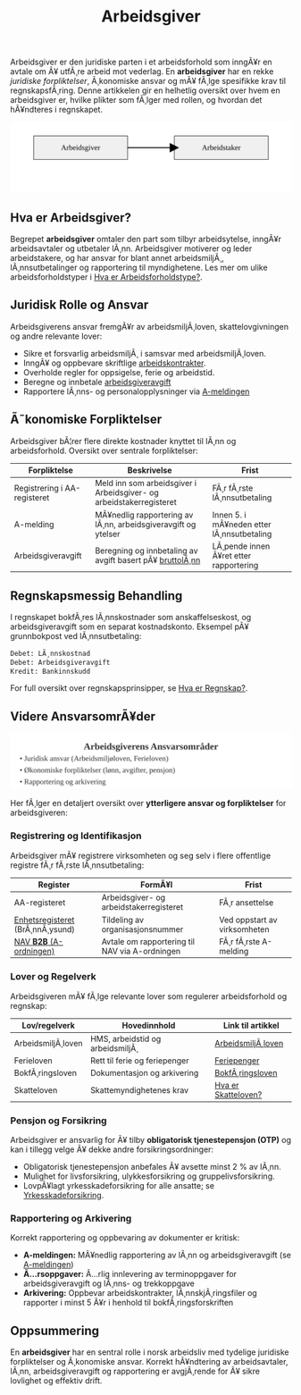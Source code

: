 ﻿---
title: "Arbeidsgiver"
meta_title: "Arbeidsgiver"
meta_description: 'Arbeidsgiver er den juridiske parten i et arbeidsforhold som inngÃ¥r en avtale om Ã¥ utfÃ¸re arbeid mot vederlag. En **arbeidsgiver** har en rekke *juridiske fo...'
slug: arbeidsgiver
type: blog
layout: pages/single
---

Arbeidsgiver er den juridiske parten i et arbeidsforhold som inngÃ¥r en avtale om Ã¥ utfÃ¸re arbeid mot vederlag. En **arbeidsgiver** har en rekke *juridiske forpliktelser*, Ã¸konomiske ansvar og mÃ¥ fÃ¸lge spesifikke krav til regnskapsfÃ¸ring. Denne artikkelen gir en helhetlig oversikt over hvem en arbeidsgiver er, hvilke plikter som fÃ¸lger med rollen, og hvordan det hÃ¥ndteres i regnskapet.

![Arbeidsgiver Roller](arbeidsgiver-roller.svg)

## Hva er Arbeidsgiver?

Begrepet **arbeidsgiver** omtaler den part som tilbyr arbeidsytelse, inngÃ¥r arbeidsavtaler og utbetaler lÃ¸nn. Arbeidsgiver motiverer og leder arbeidstakere, og har ansvar for blant annet arbeidsmiljÃ¸, lÃ¸nnsutbetalinger og rapportering til myndighetene. Les mer om ulike arbeidsforholdstyper i [Hva er Arbeidsforholdstype?](/blogs/regnskap/hva-er-arbeidsforholdstype "Hva er Arbeidsforholdstype?").

## Juridisk Rolle og Ansvar

Arbeidsgiverens ansvar fremgÃ¥r av arbeidsmiljÃ¸loven, skattelovgivningen og andre relevante lover:

* Sikre et forsvarlig arbeidsmiljÃ¸ i samsvar med arbeidsmiljÃ¸loven.
* InngÃ¥ og oppbevare skriftlige [arbeidskontrakter](/blogs/regnskap/arbeidskontrakten "Arbeidskontrakten").
* Overholde regler for oppsigelse, ferie og arbeidstid.
* Beregne og innbetale [arbeidsgiveravgift](/blogs/regnskap/hva-er-arbeidsgiveravgift "Hva er Arbeidsgiveravgift?")
* Rapportere lÃ¸nns- og personalopplysninger via [A-meldingen](/blogs/regnskap/hva-er-a-melding "Hva er a-melding?")

## Ã˜konomiske Forpliktelser

Arbeidsgiver bÃ¦rer flere direkte kostnader knyttet til lÃ¸nn og arbeidsforhold. Oversikt over sentrale forpliktelser:

| Forpliktelse                | Beskrivelse                                                   | Frist                                        |
|-----------------------------|---------------------------------------------------------------|----------------------------------------------|
| Registrering i AA-registeret| Meld inn som arbeidsgiver i Arbeidsgiver- og arbeidstakerregisteret | FÃ¸r fÃ¸rste lÃ¸nnsutbetaling                   |
| A-melding                   | MÃ¥nedlig rapportering av lÃ¸nn, arbeidsgiveravgift og ytelser   | Innen 5. i mÃ¥neden etter lÃ¸nnsutbetaling      |
| Arbeidsgiveravgift          | Beregning og innbetaling av avgift basert pÃ¥ [bruttolÃ¸nn](/blogs/regnskap/hva-er-bruttolonn "Hva er BruttolÃ¸nn? Definisjon, Beregning og Praktisk Anvendelse")       | LÃ¸pende innen Ã¥ret etter rapportering        |

## Regnskapsmessig Behandling

I regnskapet bokfÃ¸res lÃ¸nnskostnader som anskaffelseskost, og arbeidsgiveravgift som en separat kostnadskonto. Eksempel pÃ¥ grunnbokpost ved lÃ¸nnsutbetaling:

```plaintext
Debet: LÃ¸nnskostnad
Debet: Arbeidsgiveravgift
Kredit: Bankinnskudd
```

For full oversikt over regnskapsprinsipper, se [Hva er Regnskap?](/blogs/regnskap/hva-er-regnskap "Hva er regnskap?").

## Videre AnsvarsomrÃ¥der

![Arbeidsgiverens AnsvarsomrÃ¥der](arbeidsgiver-ansvarsomraader.svg)

Her fÃ¸lger en detaljert oversikt over **ytterligere ansvar og forpliktelser** for arbeidsgiveren:

### Registrering og Identifikasjon

Arbeidsgiver mÃ¥ registrere virksomheten og seg selv i flere offentlige registre fÃ¸r fÃ¸rste lÃ¸nnsutbetaling:

| Register                       | FormÃ¥l                                  | Frist                         |
|-------------------------------|-----------------------------------------|-------------------------------|
| AA-registeret                  | Arbeidsgiver- og arbeidstakerregisteret | FÃ¸r ansettelse                |
| [Enhetsregisteret](/blogs/regnskap/hva-er-enhetsregisteret "Hva er Enhetsregisteret?") (BrÃ¸nnÃ¸ysund) | Tildeling av organisasjonsnummer        | Ved oppstart av virksomheten  |
| [NAV **B2B** (A-ordningen)](/blogs/regnskap/hva-er-b2b "Hva er B2B? Komplett Guide til Business-to-Business i Norsk Regnskap") | Avtale om rapportering til NAV via A-ordningen | FÃ¸r fÃ¸rste A-melding   |

### Lover og Regelverk

Arbeidsgiveren mÃ¥ fÃ¸lge relevante lover som regulerer arbeidsforhold og regnskap:

| Lov/regelverk           | Hovedinnhold                     | Link til artikkel                                                                 |
|-------------------------|----------------------------------|----------------------------------------------------------------------------------|
| ArbeidsmiljÃ¸loven       | HMS, arbeidstid og arbeidsmiljÃ¸  | [ArbeidsmiljÃ¸loven](/blogs/regnskap/hva-er-arbeidsmiljoloven "ArbeidsmiljÃ¸loven - Guide til Arbeidsrettslige Forpliktelser") |
| Ferieloven              | Rett til ferie og feriepenger     | [Feriepenger](/blogs/regnskap/hva-er-feriepenger "Hva er Feriepenger i Regnskap? Beregning, RegnskapsfÃ¸ring og Praktiske Eksempler") |
| BokfÃ¸ringsloven         | Dokumentasjon og arkivering       | [BokfÃ¸ringsloven](/blogs/regnskap/hva-er-bokforingsloven "Hva er BokfÃ¸ringsloven? Komplett Guide til Norsk BokfÃ¸ringslovgivning") |
| Skatteloven             | Skattemyndighetenes krav          | [Hva er Skatteloven?](/blogs/regnskap/hva-er-skatteloven "Hva er Skatteloven? Komplett Guide til Norsk Skattelovgivning") |

### Pensjon og Forsikring

Arbeidsgiver er ansvarlig for Ã¥ tilby **obligatorisk tjenestepensjon (OTP)** og kan i tillegg velge Ã¥ dekke andre forsikringsordninger:

- Obligatorisk tjenestepensjon anbefales Ã¥ avsette minst 2 % av lÃ¸nn.
- Mulighet for livsforsikring, ulykkesforsikring og gruppelivsforsikring.
- LovpÃ¥lagt yrkesskadeforsikring for alle ansatte; se [Yrkesskadeforsikring](/blogs/regnskap/yrkesskadeforsikring "Yrkesskadeforsikring “ Guide til Yrkesskadeforsikring for Norske Virksomheter").

### Rapportering og Arkivering

Korrekt rapportering og oppbevaring av dokumenter er kritisk:

- **A-meldingen:** MÃ¥nedlig rapportering av lÃ¸nn og arbeidsgiveravgift (se [A-meldingen](/blogs/regnskap/hva-er-a-melding "Hva er a-melding?"))
- **Ã…rsoppgaver:** Ã…rlig innlevering av terminoppgaver for arbeidsgiveravgift og lÃ¸nns- og trekkoppgave
- **Arkivering:** Oppbevar arbeidskontrakter, lÃ¸nnskjÃ¸ringsfiler og rapporter i minst 5 Ã¥r i henhold til bokfÃ¸ringsforskriften

## Oppsummering

En **arbeidsgiver** har en sentral rolle i norsk arbeidsliv med tydelige juridiske forpliktelser og Ã¸konomiske ansvar. Korrekt hÃ¥ndtering av arbeidsavtaler, lÃ¸nn, arbeidsgiveravgift og rapportering er avgjÃ¸rende for Ã¥ sikre lovlighet og effektiv drift.







